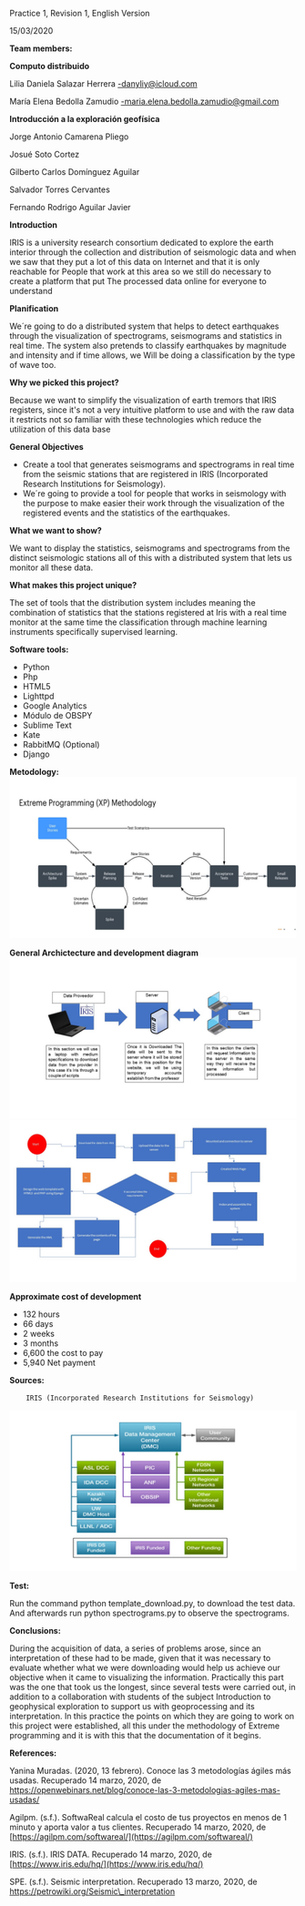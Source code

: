 Practice 1, Revision 1, English Version

15/03/2020


**Team members:**

**Computo distribuido**

Lilia Daniela Salazar Herrera -danyliy@icloud.com

María Elena Bedolla Zamudio -maria.elena.bedolla.zamudio@gmail.com

**Introducción a la exploración geofísica**

Jorge Antonio Camarena Pliego

Josué Soto Cortez

Gilberto Carlos Domínguez Aguilar

Salvador Torres Cervantes

Fernando Rodrigo Aguilar Javier

**Introduction**

IRIS is a university research consortium dedicated to explore the earth interior through the collection and distribution of seismologic data and when we saw that they put a lot of this data on Internet and that it is only reachable for People that work at this area so we still do necessary to create a platform that put The processed data online for everyone to understand

**Planification**

We´re going to do a distributed system that helps to detect earthquakes through the visualization of spectrograms, seismograms and statistics in real time. The system also pretends to classify earthquakes by magnitude and intensity and if time allows, we Will be doing a classification by the type of wave too.

**Why we picked this project?**

Because we want to simplify the visualization of earth tremors that IRIS registers, since it&#39;s not a very intuitive platform to use and with the raw data it restricts not so familiar with these technologies which reduce the utilization of this data base

**General Objectives**

- Create a tool that generates seismograms and spectrograms in real time from the seismic stations that are registered in IRIS (Incorporated Research Institutions for Seismology).
- We´re going to provide a tool for people that works in seismology with the purpose to make easier their work through the visualization of the registered events and the statistics of the earthquakes.

**What we want to show?**

We want to display the statistics, seismograms and spectrograms from the distinct seismologic stations all of this with a distributed system that lets us monitor all these data.

**What makes this project unique?**

The set of tools that the distribution system includes meaning the combination of statistics that the stations registered at Iris with a real time monitor at the same time the classification through machine learning instruments specifically supervised learning.

**Software tools:**

- Python
- Php
- HTML5
- Lighttpd
- Google Analytics
- Módulo de OBSPY
- Sublime Text
- Kate
- RabbitMQ (Optional)
- Django

**Metodology:**
![IRIS](/images/1.JPG)

**General Archictecture and development diagram**
![IRIS](/images/2.JPG)
![IRIS](/images/3.JPG)

**Approximate cost of development**

- 132 hours
- 66 days
- 2 weeks
- 3 months
- 6,600 the cost to pay
- 5,940 Net payment

**Sources:**

        IRIS (Incorporated Research Institutions for Seismology)
![IRIS](/images/Diapositiva5.JPG)

**Test:**

Run the command python template\_download.py, to download the test data. And afterwards run python spectrograms.py to observe the spectrograms.

**Conclusions:**

During the acquisition of data, a series of problems arose, since an interpretation of these had to be made, given that it was necessary to evaluate whether what we were downloading would help us achieve our objective when it came to visualizing the information. Practically this part was the one that took us the longest, since several tests were carried out, in addition to a collaboration with students of the subject Introduction to geophysical exploration to support us with geoprocessing and its interpretation. In this practice the points on which they are going to work on this project were established, all this under the methodology of Extreme programming and it is with this that the documentation of it begins.

**References:**

Yanina Muradas. (2020, 13 febrero). Conoce las 3 metodologías ágiles más usadas. Recuperado 14 marzo, 2020, de https://openwebinars.net/blog/conoce-las-3-metodologias-agiles-mas-usadas/

Agilpm. (s.f.). SoftwaReal calcula el costo de tus proyectos en menos de 1 minuto y aporta valor a tus clientes. Recuperado 14 marzo, 2020, de [https://agilpm.com/softwareal/](https://agilpm.com/softwareal/)

IRIS. (s.f.). IRIS DATA. Recuperado 14 marzo, 2020, de [https://www.iris.edu/hq/](https://www.iris.edu/hq/)

SPE. (s.f.). Seismic interpretation. Recuperado 13 marzo, 2020, de https://petrowiki.org/Seismic\_interpretation
